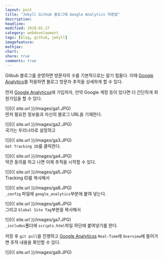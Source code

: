 ```yaml
---
layout: post
title: "Jekyll Github 블로그에 Google Analytics 적용법"
description: 
headline: 
modified: 2019-01-27
category: webdevelopment
tags: [blog, github, jekyll]
imagefeature: 
mathjax: 
chart: 
share: true
comments: true
---
```


Gitbub 블로그를 운영하면 방문자의 수를 기본적으로는 알기 힘들다. 이때 [Google Analytics](https://analytics.google.com/)를 적용하면 블로그 방문자 추적을 상세하게 할 수 있다.

먼저 [Google Analyticss](https://analytics.google.com/)에 가입하자, 만약 Google 계정 등이 있다면 더 간단하게 회원가입을 할 수 있다.

![]({{ site.url }}/images/ga1.JPG)  
먼저 필요한 정보들과 자신의 블로그 URL을 기재한다.

![]({{ site.url }}/images/ga2.JPG)  
국가는 우리나라로 설정하고

![]({{ site.url }}/images/ga3.JPG)  
`Get Tracking ID`를 클릭한다.

![]({{ site.url }}/images/ga4.JPG)  
약관 동의를 하고 나면 이제 추적을 시작할 수 있다.

![]({{ site.url }}/images/ga5.JPG)  
Tracking ID를 복사해서

![]({{ site.url }}/images/ga8.JPG)  
`_config` 파일에 `google_analytics`부분에 붙여 넣는다.

![]({{ site.url }}/images/ga6.JPG)  
그리고 `Global Site Tag`부분을 복사해서

![]({{ site.url }}/images/ga7.JPG)  
`_includes`폴더에 `scripts.html`파일 하단에 붙여넣기를 한다.  

저장 후 `git pull`을 진행하고 [Google Analyticss](https://analytics.google.com/) `Real-Time`에 `Overview`에 들어가면 추적 내용을 확인할 수 있다. 

![]({{ site.url }}/images/ga9.JPG)  